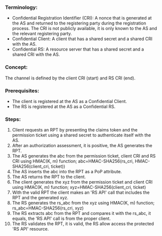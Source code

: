 ### Terminology:

* Confidential Registration Identifier (CRI): A nonce that is generated at the AS and returned to the registering party during the registration process. The CRI is not publicly available, it is only known to the AS and the relevant registering party.
* Confidential Client: A client that has a shared secret and a shared CRI with the AS.
* Confidential RS: A resource server that has a shared secret and a shared CRI with the AS.

### Concept:

The channel is defined by the client CRI (start) and RS CRI (end).

### Prerequisites:

* The client is registered at the AS as a Confidential Client.
* The RS is registered at the AS as a Confidential RS.

### Steps:

1. Client requests an RPT by presenting the claims token and the permission ticket using a shared secret to authenticate itself with the AS.
2. After an authorization assessment, it is positive, the AS generates the RPT.
3. The AS generates the abc from the permission ticket, client CRI and RS CRI using HMAC(K, m) function; abc=HMAC-SHA256(rs_cri, HMAC-SHA256(client_cri, ticket))
4. The AS inserts the abc into the RPT as a PoP attribute.
5. The AS returns the RPT to the client.
6. The client generates the xyz from the permission ticket and client CRI using HMAC(K, m) function; xyz=HMAC-SHA256(client_cri, ticket)
7. With the valid RPT the client makes an 'RS API' call that includes the RPT and the generated xyz.
8. The RS generates the rs_abc from the xyz using HMAC(K, m) function; rs_abc=HMAC-SHA256(rs_cri, xyz)
9. The RS extracts abc from the RPT and compares it with the rs_abc, it equals, the 'RS API' call is from the proper client.
10. The RS validates the RPT, it is valid, the RS allow access the protected 'RS API' resource.